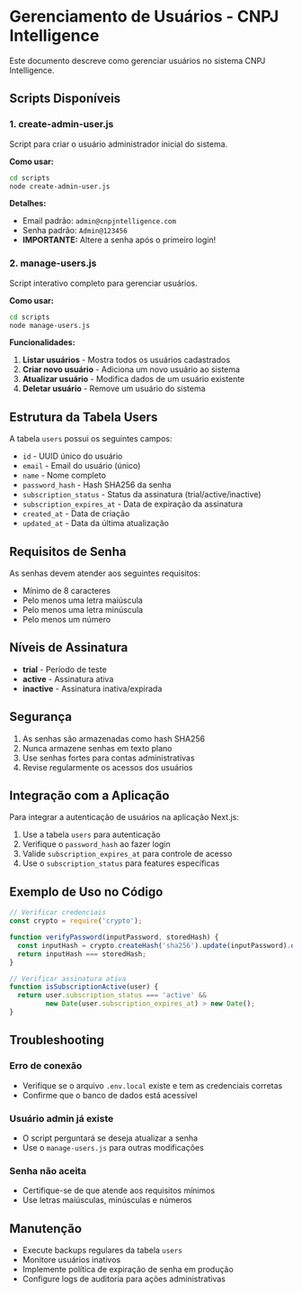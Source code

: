 # Gerenciamento de Usuários - CNPJ Intelligence

Este documento descreve como gerenciar usuários no sistema CNPJ Intelligence.

## Scripts Disponíveis

### 1. create-admin-user.js
Script para criar o usuário administrador inicial do sistema.

**Como usar:**
```bash
cd scripts
node create-admin-user.js
```

**Detalhes:**
- Email padrão: `admin@cnpjntelligence.com`
- Senha padrão: `Admin@123456`
- **IMPORTANTE:** Altere a senha após o primeiro login!

### 2. manage-users.js
Script interativo completo para gerenciar usuários.

**Como usar:**
```bash
cd scripts
node manage-users.js
```

**Funcionalidades:**
1. **Listar usuários** - Mostra todos os usuários cadastrados
2. **Criar novo usuário** - Adiciona um novo usuário ao sistema
3. **Atualizar usuário** - Modifica dados de um usuário existente
4. **Deletar usuário** - Remove um usuário do sistema

## Estrutura da Tabela Users

A tabela `users` possui os seguintes campos:

- `id` - UUID único do usuário
- `email` - Email do usuário (único)
- `name` - Nome completo
- `password_hash` - Hash SHA256 da senha
- `subscription_status` - Status da assinatura (trial/active/inactive)
- `subscription_expires_at` - Data de expiração da assinatura
- `created_at` - Data de criação
- `updated_at` - Data da última atualização

## Requisitos de Senha

As senhas devem atender aos seguintes requisitos:
- Mínimo de 8 caracteres
- Pelo menos uma letra maiúscula
- Pelo menos uma letra minúscula
- Pelo menos um número

## Níveis de Assinatura

- **trial** - Período de teste
- **active** - Assinatura ativa
- **inactive** - Assinatura inativa/expirada

## Segurança

1. As senhas são armazenadas como hash SHA256
2. Nunca armazene senhas em texto plano
3. Use senhas fortes para contas administrativas
4. Revise regularmente os acessos dos usuários

## Integração com a Aplicação

Para integrar a autenticação de usuários na aplicação Next.js:

1. Use a tabela `users` para autenticação
2. Verifique o `password_hash` ao fazer login
3. Valide `subscription_expires_at` para controle de acesso
4. Use o `subscription_status` para features específicas

## Exemplo de Uso no Código

```javascript
// Verificar credenciais
const crypto = require('crypto');

function verifyPassword(inputPassword, storedHash) {
  const inputHash = crypto.createHash('sha256').update(inputPassword).digest('hex');
  return inputHash === storedHash;
}

// Verificar assinatura ativa
function isSubscriptionActive(user) {
  return user.subscription_status === 'active' && 
         new Date(user.subscription_expires_at) > new Date();
}
```

## Troubleshooting

### Erro de conexão
- Verifique se o arquivo `.env.local` existe e tem as credenciais corretas
- Confirme que o banco de dados está acessível

### Usuário admin já existe
- O script perguntará se deseja atualizar a senha
- Use o `manage-users.js` para outras modificações

### Senha não aceita
- Certifique-se de que atende aos requisitos mínimos
- Use letras maiúsculas, minúsculas e números

## Manutenção

- Execute backups regulares da tabela `users`
- Monitore usuários inativos
- Implemente política de expiração de senha em produção
- Configure logs de auditoria para ações administrativas